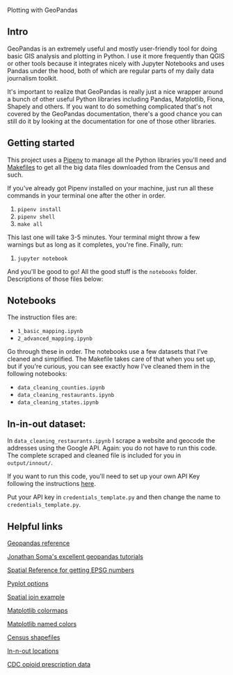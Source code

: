 Plotting with GeoPandas

## Intro
GeoPandas is an extremely useful and mostly user-friendly tool for doing basic GIS analysis and plotting in Python. I use it more frequently than QGIS or other tools because it integrates nicely with Jupyter Notebooks and uses Pandas under the hood, both of which are regular parts of my daily data journalism toolkit.

It's important to realize that GeoPandas is really just a nice wrapper around a bunch of other useful Python libraries including Pandas, Matplotlib, Fiona, Shapely and others. If you want to do something complicated that's not covered by the GeoPandas documentation, there's a good chance you can still do it by looking at the documentation for one of those other libraries.

## Getting started

This project uses a [Pipenv](https://pipenv.readthedocs.io/en/latest/install/) to manage all the Python libraries you'll need and [Makefiles](https://bost.ocks.org/mike/make/) to get all the big data files downloaded from the Census and such.

If you've already got Pipenv installed on your machine, just run all these commands in your terminal one after the other in order.

1. `pipenv install`
2. `pipenv shell`
3. `make all`

This last one will take 3-5 minutes. Your terminal might throw a few warnings but as long as it completes, you're fine. Finally, run:

1.  `jupyter notebook`

And you'll be good to go! All the good stuff is the `notebooks` folder. Descriptions of those files below:

## Notebooks

The instruction files are:

- `1_basic_mapping.ipynb`
- `2_advanced_mapping.ipynb`

Go through these in order. The notebooks use a few datasets that I've cleaned and simplified. The Makefile takes care of that when you set up, but if you're curious, you can see exactly how I've cleaned them in the following notebooks:

- `data_cleaning_counties.ipynb`
- `data_cleaning_restaurants.ipynb`
- `data_cleaning_states.ipynb`

## In-in-out dataset:

In `data_cleaning_restaurants.ipynb` I scrape a website and geocode the addresses using the Google API. Again: you do not have to run this code. The complete scraped and cleaned file is included for you in `output/innout/`.

If you want to run this code, you'll need to set up your own API Key following the instructions [here](https://developers.google.com/maps/documentation/geocoding/get-api-key). 

Put your API key in `credentials_template.py` and then change the name to `credentials_template.py`.

## Helpful links

[Geopandas reference](http://geopandas.org/install.html)

[Jonathan Soma's excellent geopandas tutorials](http://jonathansoma.com/lede/foundations-2017/classes/geopandas/mapping-with-geopandas/)

[Spatial Reference for getting EPSG numbers](http://spatialreference.org/ref/epsg/3310/)

[Pyplot options](https://matplotlib.org/3.0.2/api/_as_gen/matplotlib.pyplot.plot.html#matplotlib.pyplot.plot)

[Spatial join example](https://github.com/datadesk/geopandas-spatial-join-example)

[Matplotlib colormaps](https://matplotlib.org/users/colormaps.html)

[Matplotlib named colors](https://i.stack.imgur.com/lFZum.png)

[Census shapefiles](https://www.census.gov/geo/maps-data/data/tiger-line.html)

[In-n-out locations](http://www.in-n-out.com/locations)

[CDC opioid prescription data](https://www.cdc.gov/drugoverdose/maps/rxcounty2017.html)



